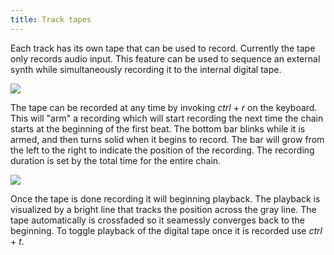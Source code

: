 ```yaml
---
title: Track tapes
---
```



Each track has its own tape that can be used to record. Currently the tape only records audio input. This feature can be used to sequence an external synth while simultaneously recording it to the internal digital tape.

<img src="/static/tape1.png" class="fr">

The tape can be recorded at any time by invoking *ctrl* + *r* on the keyboard. This will "arm" a recording which will start recording the next time the chain starts at the beginning of the first beat. The bottom bar blinks while it is armed, and then turns solid when it begins to record. The bar will grow from the left to the right to indicate the position of the recording. The recording duration is set by the total time for the entire chain.

<img src="/static/tape2.png" class="fr">

Once the tape is done recording it will beginning playback. The playback is visualized by a bright line that tracks the position across the gray line. The tape automatically is crossfaded so it seamessly converges back to the beginning. To toggle playback of the digital tape once it is recorded use *ctrl* + *t*. 


